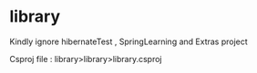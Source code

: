 library
=======

Kindly ignore hibernateTest , SpringLearning and Extras project

Csproj file : library>library>library.csproj
